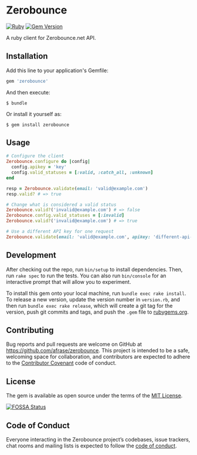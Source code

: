 # Zerobounce
[![Ruby](https://github.com/afrase/zerobounce/actions/workflows/ruby.yml/badge.svg)](https://github.com/afrase/zerobounce/actions/workflows/ruby.yml)
[![Gem Version](https://badge.fury.io/rb/zerobounce.svg)](https://badge.fury.io/rb/zerobounce)

A ruby client for Zerobounce.net API.

## Installation

Add this line to your application's Gemfile:

```ruby
gem 'zerobounce'
```

And then execute:

    $ bundle

Or install it yourself as:

    $ gem install zerobounce

## Usage

```ruby
# Configure the client
Zerobounce.configure do |config|
  config.apikey = 'key'
  config.valid_statuses = [:valid, :catch_all, :unknown]
end

resp = Zerobounce.validate(email: 'valid@example.com')
resp.valid? # => true

# Change what is considered a valid status
Zerobounce.valid?('invalid@example.com') # => false
Zerobounce.config.valid_statuses = [:invalid]
Zerobounce.valid?('invalid@example.com') # => true

# Use a different API key for one request
Zerobounce.validate(email: 'valid@example.com', apikey: 'different-api-key')
```

## Development

After checking out the repo, run `bin/setup` to install dependencies.
Then, run `rake spec` to run the tests. You can also run `bin/console`
for an interactive prompt that will allow you to experiment.

To install this gem onto your local machine, run `bundle exec rake install`.
To release a new version, update the version number in `version.rb`,
and then run `bundle exec rake release`, which will create a git tag for
the version, push git commits and tags, and push the `.gem` file to
[rubygems.org](https://rubygems.org).

## Contributing

Bug reports and pull requests are welcome on GitHub at 
https://github.com/afrase/zerobounce. This project is intended to be a safe,
welcoming space for collaboration, and contributors are expected to adhere
to the [Contributor Covenant](http://contributor-covenant.org) code of conduct.

## License

The gem is available as open source under the terms of the
[MIT License](https://opensource.org/licenses/MIT).

[![FOSSA Status](https://app.fossa.io/api/projects/git%2Bgithub.com%2Fafrase%2Fzerobounce.svg?type=large)](https://app.fossa.io/projects/git%2Bgithub.com%2Fafrase%2Fzerobounce?ref=badge_large)

## Code of Conduct

Everyone interacting in the Zerobounce project’s codebases, issue trackers,
chat rooms and mailing lists is expected to follow the 
[code of conduct](https://github.com/afrase/zerobounce/blob/master/CODE_OF_CONDUCT.md).
